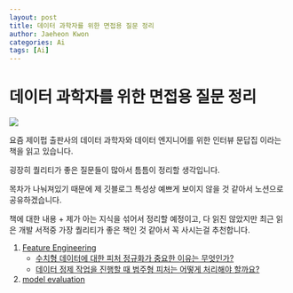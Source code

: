 ```yaml
---
layout: post
title: 데이터 과학자를 위한 면접용 질문 정리
author: Jaeheon Kwon
categories: Ai
tags: [Ai]
---
```




# 데이터 과학자를 위한 면접용 질문 정리



<img src = "https://py-tonic.github.io/images/book.jpg">

요즘 제이펍 출판사의 데이터 과학자와 데이터 엔지니어를 위한 인터뷰 문답집 이라는 책을 읽고 있습니다.

굉장히 퀄리티가 좋은 질문들이 많아서 틈틈이 정리할 생각입니다.

목차가 나눠져있기 때문에 제 깃블로그 특성상 예쁘게 보이지 않을 것 같아서 노션으로 공유하겠습니다.

책에 대한 내용 + 제가 아는 지식을 섞어서 정리할 예정이고, 다 읽진 않았지만 최근 읽은 개발 서적중 가장 퀄리티가 좋은 책인 것 같아서 꼭 사시는걸 추천합니다.



1. [Feature Engineering](https://www.notion.so/pytonic/Feature-Engineering-147bd5681568446b876ac0f9e071354b)
    - [수치형 데이터에 대한 피처 정규화가 중요한 이유는 무엇인가?](https://www.notion.so/pytonic/ad1dce8b7b5b472a983c31f437c9da10)
    - [데이터 정제 작업을 진행할 때 범주형 피처는 어떻게 처리해야 할까요?](https://www.notion.so/pytonic/a2ad6ed62090452eb616d99c712fec13)
2. [model evaluation]()